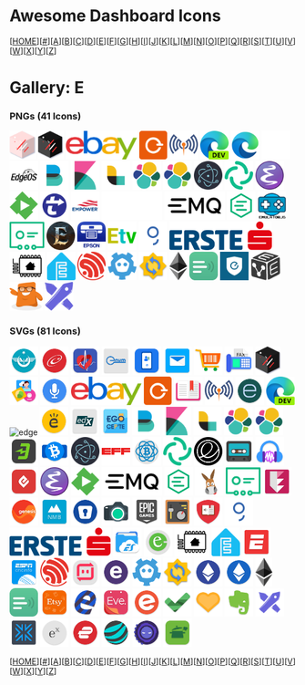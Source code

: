 # Awesome Dashboard Icons

[[HOME](..)][[#](gallery.md)][[A](gallery-a.md)][[B](gallery-b.md)][[C](gallery-c.md)][[D](gallery-d.md)][[E](gallery-e.md)][[F](gallery-f.md)][[G](gallery-g.md)][[H](gallery-h.md)][[I](gallery-i.md)][[J](gallery-j.md)][[K](gallery-k.md)][[L](gallery-l.md)][[M](gallery-m.md)][[N](gallery-n.md)][[O](gallery-o.md)][[P](gallery-p.md)][[Q](gallery-q.md)][[R](gallery-r.md)][[S](gallery-s.md)][[T](gallery-t.md)][[U](gallery-u.md)][[V](gallery-v.md)][[W](gallery-w.md)][[X](gallery-x.md)][[Y](gallery-y.md)][[Z](gallery-z.md)]

# Gallery: E

### PNGs (41 Icons)

<img src="../icons/easy-gate-light.png" alt="easy-gate-light" height="50"> <img src="../icons/easy-gate.png" alt="easy-gate" height="50"> <img src="../icons/ebay.png" alt="ebay" height="50"> <img src="../icons/eblocker.png" alt="eblocker" height="50"> <img src="../icons/eclipse-mosquitto.png" alt="eclipse-mosquitto" height="50"> <img src="../icons/edge-dev.png" alt="edge-dev" height="50"> <img src="../icons/edge.png" alt="edge" height="50"> <img src="../icons/edgeos-light.png" alt="edgeos-light" height="50"> <img src="../icons/edgeos.png" alt="edgeos" height="50"> <img src="../icons/elastic-beats.png" alt="elastic-beats" height="50"> <img src="../icons/elastic-kibana.png" alt="elastic-kibana" height="50"> <img src="../icons/elastic-logstash.png" alt="elastic-logstash" height="50"> <img src="../icons/elastic.png" alt="elastic" height="50"> <img src="../icons/elasticsearch.png" alt="elasticsearch" height="50"> <img src="../icons/electron.png" alt="electron" height="50"> <img src="../icons/element.png" alt="element" height="50"> <img src="../icons/emacs.png" alt="emacs" height="50"> <img src="../icons/emby.png" alt="emby" height="50"> <img src="../icons/embystat.png" alt="embystat" height="50"> <img src="../icons/empower.png" alt="empower" height="50"> <img src="../icons/emq-light.png" alt="emq-light" height="50"> <img src="../icons/emq.png" alt="emq" height="50"> <img src="../icons/emqx.png" alt="emqx" height="50"> <img src="../icons/emulatorjs.png" alt="emulatorjs" height="50"> <img src="../icons/enbizcard.png" alt="enbizcard" height="50"> <img src="../icons/enshrouded.png" alt="enshrouded" height="50"> <img src="../icons/epson-iprint.png" alt="epson-iprint" height="50"> <img src="../icons/ersatztv.png" alt="ersatztv" height="50"> <img src="../icons/erste-george.png" alt="erste-george" height="50"> <img src="../icons/erste.png" alt="erste" height="50"> <img src="../icons/esphome-alt.png" alt="esphome-alt" height="50"> <img src="../icons/esphome.png" alt="esphome" height="50"> <img src="../icons/espressif.png" alt="espressif" height="50"> <img src="../icons/etcd.png" alt="etcd" height="50"> <img src="../icons/etesync.png" alt="etesync" height="50"> <img src="../icons/ethereum.png" alt="ethereum" height="50"> <img src="../icons/etherpad.png" alt="etherpad" height="50"> <img src="../icons/eufy.png" alt="eufy" height="50"> <img src="../icons/evebox.png" alt="evebox" height="50"> <img src="../icons/eweka.png" alt="eweka" height="50"> <img src="../icons/excalidraw.png" alt="excalidraw" height="50">

### SVGs (81 Icons)

<img src="../icons/e-bilet.svg" alt="e-bilet" height="50"> <img src="../icons/e-devlet.svg" alt="e-devlet" height="50"> <img src="../icons/e-nabiz.svg" alt="e-nabiz" height="50"> <img src="../icons/e-num.svg" alt="e-num" height="50"> <img src="../icons/e-titulo.svg" alt="e-titulo" height="50"> <img src="../icons/easilydo-mail.svg" alt="easilydo-mail" height="50"> <img src="../icons/easy-cart.svg" alt="easy-cart" height="50"> <img src="../icons/easy-fax.svg" alt="easy-fax" height="50"> <img src="../icons/easy-gate.svg" alt="easy-gate" height="50"> <img src="../icons/easy-photoprint-editor.svg" alt="easy-photoprint-editor" height="50"> <img src="../icons/easy-voice-recorder.svg" alt="easy-voice-recorder" height="50"> <img src="../icons/ebay.svg" alt="ebay" height="50"> <img src="../icons/eblocker.svg" alt="eblocker" height="50"> <img src="../icons/eboox.svg" alt="eboox" height="50"> <img src="../icons/eclipse-mosquitto.svg" alt="eclipse-mosquitto" height="50"> <img src="../icons/ecobee.svg" alt="ecobee" height="50"> <img src="../icons/edge-dev.svg" alt="edge-dev" height="50"> <img src="../icons/edge.svg" alt="edge" height="50"> <img src="../icons/edmodo.svg" alt="edmodo" height="50"> <img src="../icons/edx.svg" alt="edx" height="50"> <img src="../icons/ego-cepte.svg" alt="ego-cepte" height="50"> <img src="../icons/elastic-beats.svg" alt="elastic-beats" height="50"> <img src="../icons/elastic-kibana.svg" alt="elastic-kibana" height="50"> <img src="../icons/elastic-logstash.svg" alt="elastic-logstash" height="50"> <img src="../icons/elastic.svg" alt="elastic" height="50"> <img src="../icons/elasticsearch.svg" alt="elasticsearch" height="50"> <img src="../icons/eldorado.svg" alt="eldorado" height="50"> <img src="../icons/electron-cash.svg" alt="electron-cash" height="50"> <img src="../icons/electron.svg" alt="electron" height="50"> <img src="../icons/electronic-frontier-foundation.svg" alt="electronic-frontier-foundation" height="50"> <img src="../icons/electrum.svg" alt="electrum" height="50"> <img src="../icons/element.svg" alt="element" height="50"> <img src="../icons/elementary-os.svg" alt="elementary-os" height="50"> <img src="../icons/elisa.svg" alt="elisa" height="50"> <img src="../icons/ellen-mp3-player.svg" alt="ellen-mp3-player" height="50"> <img src="../icons/elta.svg" alt="elta" height="50"> <img src="../icons/emacs.svg" alt="emacs" height="50"> <img src="../icons/emby.svg" alt="emby" height="50"> <img src="../icons/emq.svg" alt="emq" height="50"> <img src="../icons/emqx.svg" alt="emqx" height="50"> <img src="../icons/emule.svg" alt="emule" height="50"> <img src="../icons/enbizcard.svg" alt="enbizcard" height="50"> <img src="../icons/encryptr.svg" alt="encryptr" height="50"> <img src="../icons/energy-iq.svg" alt="energy-iq" height="50"> <img src="../icons/enmb.svg" alt="enmb" height="50"> <img src="../icons/enpass.svg" alt="enpass" height="50"> <img src="../icons/eos-remote.svg" alt="eos-remote" height="50"> <img src="../icons/epic-games.svg" alt="epic-games" height="50"> <img src="../icons/equalizer-music-player-booster.svg" alt="equalizer-music-player-booster" height="50"> <img src="../icons/ereader-prestigio.svg" alt="ereader-prestigio" height="50"> <img src="../icons/erste-george.svg" alt="erste-george" height="50"> <img src="../icons/erste.svg" alt="erste" height="50"> <img src="../icons/es-file-explorer.svg" alt="es-file-explorer" height="50"> <img src="../icons/esewa.svg" alt="esewa" height="50"> <img src="../icons/esphome-alt.svg" alt="esphome-alt" height="50"> <img src="../icons/esphome.svg" alt="esphome" height="50"> <img src="../icons/espn.svg" alt="espn" height="50"> <img src="../icons/espncricinfo.svg" alt="espncricinfo" height="50"> <img src="../icons/espressif.svg" alt="espressif" height="50"> <img src="../icons/estmob-sendanywhere.svg" alt="estmob-sendanywhere" height="50"> <img src="../icons/esurance.svg" alt="esurance" height="50"> <img src="../icons/etcd.svg" alt="etcd" height="50"> <img src="../icons/etesync.svg" alt="etesync" height="50"> <img src="../icons/etheremote.svg" alt="etheremote" height="50"> <img src="../icons/ethereum-wallet.svg" alt="ethereum-wallet" height="50"> <img src="../icons/ethereum.svg" alt="ethereum" height="50"> <img src="../icons/etherpad.svg" alt="etherpad" height="50"> <img src="../icons/etsy.svg" alt="etsy" height="50"> <img src="../icons/ettercap.svg" alt="ettercap" height="50"> <img src="../icons/eve.svg" alt="eve" height="50"> <img src="../icons/eventbrite.svg" alt="eventbrite" height="50"> <img src="../icons/everdo.svg" alt="everdo" height="50"> <img src="../icons/evermatch.svg" alt="evermatch" height="50"> <img src="../icons/evernote.svg" alt="evernote" height="50"> <img src="../icons/excalidraw.svg" alt="excalidraw" height="50"> <img src="../icons/exodus-wallet.svg" alt="exodus-wallet" height="50"> <img src="../icons/exponential-idle.svg" alt="exponential-idle" height="50"> <img src="../icons/express-vpn.svg" alt="express-vpn" height="50"> <img src="../icons/exsoul-web-browser.svg" alt="exsoul-web-browser" height="50"> <img src="../icons/extreme-assistant.svg" alt="extreme-assistant" height="50"> <img src="../icons/ezhld-recipe.svg" alt="ezhld-recipe" height="50">

[[HOME](..)][[#](gallery.md)][[A](gallery-a.md)][[B](gallery-b.md)][[C](gallery-c.md)][[D](gallery-d.md)][[E](gallery-e.md)][[F](gallery-f.md)][[G](gallery-g.md)][[H](gallery-h.md)][[I](gallery-i.md)][[J](gallery-j.md)][[K](gallery-k.md)][[L](gallery-l.md)][[M](gallery-m.md)][[N](gallery-n.md)][[O](gallery-o.md)][[P](gallery-p.md)][[Q](gallery-q.md)][[R](gallery-r.md)][[S](gallery-s.md)][[T](gallery-t.md)][[U](gallery-u.md)][[V](gallery-v.md)][[W](gallery-w.md)][[X](gallery-x.md)][[Y](gallery-y.md)][[Z](gallery-z.md)]

